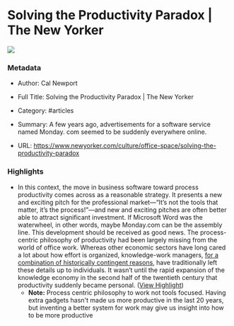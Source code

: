 # Solving the Productivity Paradox | The New Yorker

![](https://media.newyorker.com/photos/6536cb8713c1e561d000c0f9/16:9/w_1920,h_1080,c_limit/4.-Landscape_1920px.gif)

### Metadata

- Author: Cal Newport
- Full Title: Solving the Productivity Paradox | The New Yorker
- Category: #articles

- Summary: A few years ago, advertisements for a software service named Monday. com seemed to be suddenly everywhere online. 

- URL: https://www.newyorker.com/culture/office-space/solving-the-productivity-paradox

### Highlights

- In this context, the move in business software toward process productivity comes across as a reasonable strategy. It presents a new and exciting pitch for the professional market—“It’s not the tools that matter, it’s the process!”—and new and exciting pitches are often better able to attract significant investment. If Microsoft Word was the waterwheel, in other words, maybe Monday.com can be the assembly line. This development should be received as good news. The process-centric philosophy of productivity had been largely missing from the world of office work. Whereas other economic sectors have long cared a lot about how effort is organized, knowledge-work managers, [for a combination of historically contingent reasons](https://www.newyorker.com/culture/office-space/the-frustration-with-productivity-culture), have traditionally left these details up to individuals. It wasn’t until the rapid expansion of the knowledge economy in the second half of the twentieth century that productivity suddenly became personal. ([View Highlight](https://read.readwise.io/read/01hegae27eyvkca1k4devaa6aq))
    - **Note:** Process centric philosophy to work not tools focused. Having extra gadgets hasn't made us more productive in the last 20 years, but inventing a better system for work may give us insight into how to be more productive
